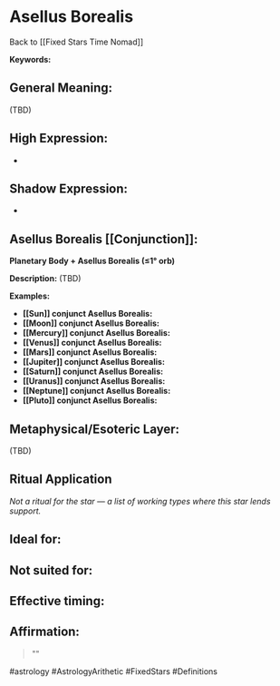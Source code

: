 # Asellus Borealis

Back to [[Fixed Stars Time Nomad]]

**Keywords:** 

## General Meaning:
(TBD)

## High Expression:
- 

## Shadow Expression:
- 

## Asellus Borealis [[Conjunction]]:

**Planetary Body + Asellus Borealis (≤1° orb)**

**Description:**
(TBD)

**Examples:**
- **[[Sun]] conjunct Asellus Borealis:** 
- **[[Moon]] conjunct Asellus Borealis:** 
- **[[Mercury]] conjunct Asellus Borealis:** 
- **[[Venus]] conjunct Asellus Borealis:** 
- **[[Mars]] conjunct Asellus Borealis:** 
- **[[Jupiter]] conjunct Asellus Borealis:** 
- **[[Saturn]] conjunct Asellus Borealis:** 
- **[[Uranus]] conjunct Asellus Borealis:** 
- **[[Neptune]] conjunct Asellus Borealis:** 
- **[[Pluto]] conjunct Asellus Borealis:** 

## Metaphysical/Esoteric Layer:
(TBD)

## Ritual Application
*Not a ritual for the star — a list of working types where this star lends support.*

**Ideal for:**
- 
**Not suited for:**
- 
**Effective timing:**
- 

## Affirmation:

> ""

#astrology #AstrologyArithetic #FixedStars #Definitions

